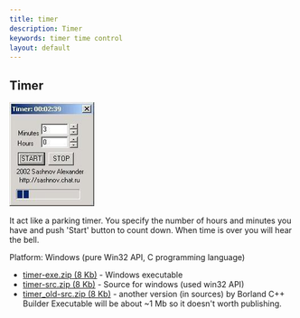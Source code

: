```yaml
---
title: timer
description: Timer
keywords: timer time control
layout: default
---
```

 
Timer
--
![Timer screenshot](img/timer.jpg) 
 
It act like a parking timer. You specify the number of hours and minutes
you have and push 'Start' button to count down.
When time is over you will hear the bell.
 
Platform: Windows (pure Win32 API, C programming language)
 
 - <a href="../files/timer-exe.zip">timer-exe.zip
  (8 Kb)</a>   - Windows executable
 - <a href="../files/timer-src.zip">timer-src.zip
  (8 Kb)</a>   - Source for windows (used win32 API)
 - <a href="../files/timer_old-src.zip">timer_old-src.zip
  (8 Kb)</a>   - another version (in sources) by Borland C++ Builder
   Executable will be about ~1 Mb so it doesn't worth publishing.
